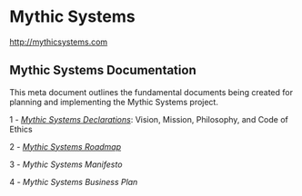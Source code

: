 # Mythic Systems

http://mythicsystems.com


## Mythic Systems Documentation

This meta document outlines the fundamental documents being created for planning and implementing the Mythic Systems project.


1 - [*Mythic Systems Declarations*](Declarations.md): Vision, Mission, Philosophy, and Code of Ethics

2 - [*Mythic Systems Roadmap*](Roadmap.md)

3 - *Mythic Systems Manifesto*

4 - *Mythic Systems Business Plan*
